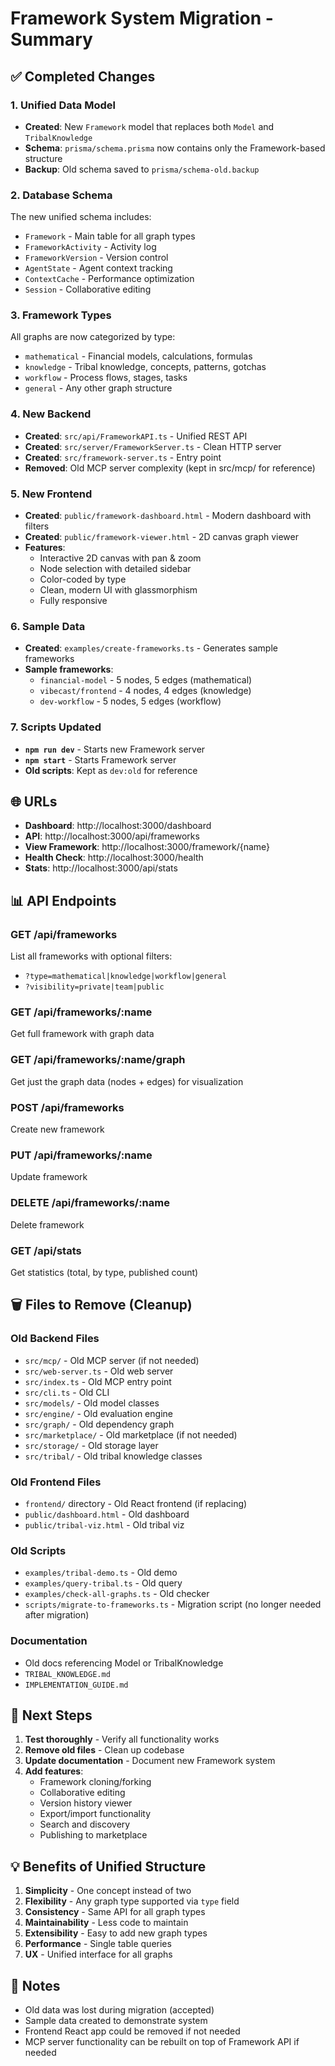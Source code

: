 # Framework System Migration - Summary

## ✅ Completed Changes

### 1. Unified Data Model
- **Created**: New `Framework` model that replaces both `Model` and `TribalKnowledge`
- **Schema**: `prisma/schema.prisma` now contains only the Framework-based structure
- **Backup**: Old schema saved to `prisma/schema-old.backup`

### 2. Database Schema
The new unified schema includes:
- `Framework` - Main table for all graph types
- `FrameworkActivity` - Activity log
- `FrameworkVersion` - Version control
- `AgentState` - Agent context tracking
- `ContextCache` - Performance optimization
- `Session` - Collaborative editing

### 3. Framework Types
All graphs are now categorized by type:
- `mathematical` - Financial models, calculations, formulas
- `knowledge` - Tribal knowledge, concepts, patterns, gotchas
- `workflow` - Process flows, stages, tasks
- `general` - Any other graph structure

### 4. New Backend
- **Created**: `src/api/FrameworkAPI.ts` - Unified REST API
- **Created**: `src/server/FrameworkServer.ts` - Clean HTTP server
- **Created**: `src/framework-server.ts` - Entry point
- **Removed**: Old MCP server complexity (kept in src/mcp/ for reference)

### 5. New Frontend
- **Created**: `public/framework-dashboard.html` - Modern dashboard with filters
- **Created**: `public/framework-viewer.html` - 2D canvas graph viewer
- **Features**:
  - Interactive 2D canvas with pan & zoom
  - Node selection with detailed sidebar
  - Color-coded by type
  - Clean, modern UI with glassmorphism
  - Fully responsive

### 6. Sample Data
- **Created**: `examples/create-frameworks.ts` - Generates sample frameworks
- **Sample frameworks**:
  - `financial-model` - 5 nodes, 5 edges (mathematical)
  - `vibecast/frontend` - 4 nodes, 4 edges (knowledge)
  - `dev-workflow` - 5 nodes, 5 edges (workflow)

### 7. Scripts Updated
- **`npm run dev`** - Starts new Framework server
- **`npm start`** - Starts Framework server
- **Old scripts**: Kept as `dev:old` for reference

## 🌐 URLs

- **Dashboard**: http://localhost:3000/dashboard
- **API**: http://localhost:3000/api/frameworks
- **View Framework**: http://localhost:3000/framework/{name}
- **Health Check**: http://localhost:3000/health
- **Stats**: http://localhost:3000/api/stats

## 📊 API Endpoints

### GET /api/frameworks
List all frameworks with optional filters:
- `?type=mathematical|knowledge|workflow|general`
- `?visibility=private|team|public`

### GET /api/frameworks/:name
Get full framework with graph data

### GET /api/frameworks/:name/graph
Get just the graph data (nodes + edges) for visualization

### POST /api/frameworks
Create new framework

### PUT /api/frameworks/:name
Update framework

### DELETE /api/frameworks/:name
Delete framework

### GET /api/stats
Get statistics (total, by type, published count)

## 🗑️ Files to Remove (Cleanup)

### Old Backend Files
- `src/mcp/` - Old MCP server (if not needed)
- `src/web-server.ts` - Old web server
- `src/index.ts` - Old MCP entry point
- `src/cli.ts` - Old CLI
- `src/models/` - Old model classes
- `src/engine/` - Old evaluation engine
- `src/graph/` - Old dependency graph
- `src/marketplace/` - Old marketplace (if not needed)
- `src/storage/` - Old storage layer
- `src/tribal/` - Old tribal knowledge classes

### Old Frontend Files
- `frontend/` directory - Old React frontend (if replacing)
- `public/dashboard.html` - Old dashboard
- `public/tribal-viz.html` - Old tribal viz

### Old Scripts
- `examples/tribal-demo.ts` - Old demo
- `examples/query-tribal.ts` - Old query
- `examples/check-all-graphs.ts` - Old checker
- `scripts/migrate-to-frameworks.ts` - Migration script (no longer needed after migration)

### Documentation
- Old docs referencing Model or TribalKnowledge
- `TRIBAL_KNOWLEDGE.md`
- `IMPLEMENTATION_GUIDE.md`

## 🎯 Next Steps

1. **Test thoroughly** - Verify all functionality works
2. **Remove old files** - Clean up codebase
3. **Update documentation** - Document new Framework system
4. **Add features**:
   - Framework cloning/forking
   - Collaborative editing
   - Version history viewer
   - Export/import functionality
   - Search and discovery
   - Publishing to marketplace

## 💡 Benefits of Unified Structure

1. **Simplicity** - One concept instead of two
2. **Flexibility** - Any graph type supported via `type` field
3. **Consistency** - Same API for all graph types
4. **Maintainability** - Less code to maintain
5. **Extensibility** - Easy to add new graph types
6. **Performance** - Single table queries
7. **UX** - Unified interface for all graphs

## 📝 Notes

- Old data was lost during migration (accepted)
- Sample data created to demonstrate system
- Frontend React app could be removed if not needed
- MCP server functionality can be rebuilt on top of Framework API if needed
